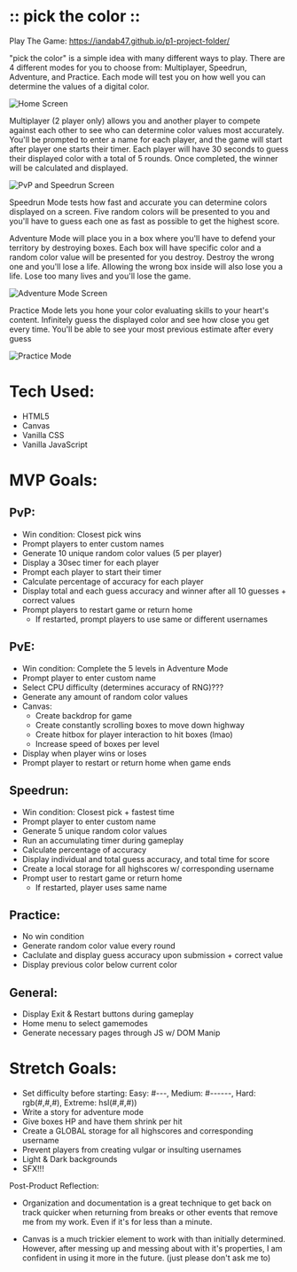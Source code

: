 # :: pick the color ::

Play The Game: https://iandab47.github.io/p1-project-folder/

"pick the color" is a simple idea with many different ways to play. There are 4 different modes for you to choose from: Multiplayer, Speedrun, Adventure, and Practice. Each mode will test you on how well you can determine the values of a digital color.

![Home Screen](https://i.imgur.com/JSvofRB.png)

Multiplayer (2 player only) allows you and another player to compete against each other to see who can determine color values most accurately. You'll be prompted to enter a name for each player, and the game will start after player one starts their timer. Each player will have 30 seconds to guess their displayed color with a total of 5 rounds. Once completed, the winner will be calculated and displayed.

![PvP and Speedrun Screen](https://i.imgur.com/Rd41TO0.png)

Speedrun Mode tests how fast and accurate you can determine colors displayed on a screen. Five random colors will be presented to you and you'll have to guess each one as fast as possible to get the highest score.

Adventure Mode will place you in a box where you'll have to defend your territory by destroying boxes. Each box will have specific color and a random color value will be presented for you destroy. Destroy the wrong one and you'll lose a life. Allowing the wrong box inside will also lose you a life. Lose too many lives and you'll lose the game. 

![Adventure Mode Screen](https://i.imgur.com/PADj5IU.png)

Practice Mode lets you hone your color evaluating skills to your heart's content. Infinitely guess the displayed color and see how close you get every time. You'll be able to see your most previous estimate after every guess

![Practice Mode](https://i.imgur.com/QNjuVuw.png)

# Tech Used:
- HTML5
- Canvas
- Vanilla CSS
- Vanilla JavaScript

# MVP Goals:
## PvP:
- Win condition: Closest pick wins
- Prompt players to enter custom names
- Generate 10 unique random color values (5 per player)
- Display a 30sec timer for each player
- Prompt each player to start their timer
- Calculate percentage of accuracy for each player
- Display total and each guess accuracy and winner after all 10 guesses + correct values
- Prompt players to restart game or return home
  - If restarted, prompt players to use same or different usernames

## PvE:
- Win condition: Complete the 5 levels in Adventure Mode
- Prompt player to enter custom name
- Select CPU difficulty (determines accuracy of RNG)???
- Generate any amount of random color values
- Canvas:
  - Create backdrop for game
  - Create constantly scrolling boxes to move down highway
  - Create hitbox for player interaction to hit boxes (lmao)
  - Increase speed of boxes per level
- Display when player wins or loses
- Prompt player to restart or return home when game ends
## Speedrun:
- Win condition: Closest pick + fastest time
- Prompt player to enter custom name
- Generate 5 unique random color values
- Run an accumulating timer during gameplay
- Calculate percentage of accuracy
- Display individual and total guess accuracy, and total time for score
- Create a local storage for all highscores w/ corresponding username
- Prompt user to restart game or return home
  - If restarted, player uses same name
## Practice:
- No win condition
- Generate random color value every round
- Caclulate and display guess accuracy upon submission + correct value
- Display previous color below current color
## General:
- Display Exit & Restart buttons during gameplay
- Home menu to select gamemodes
- Generate necessary pages through JS w/ DOM Manip
# Stretch Goals:
- Set difficulty before starting: Easy: #---, Medium: #------, Hard: rgb(#,#,#), Extreme: hsl(#,#,#))
- Write a story for adventure mode
- Give boxes HP and have them shrink per hit
- Create a GLOBAL storage for all highscores and corresponding username
- Prevent players from creating vulgar or insulting usernames
- Light & Dark backgrounds
- SFX!!!

Post-Product Reflection:
- Organization and documentation is a great technique to get back on track quicker when returning from breaks or other events that remove me from my work. Even if it's for less than a minute.

- Canvas is a much trickier element to work with than initially determined. However, after messing up and messing about with it's properties, I am confident in using it more in the future. (just please don't ask me to)